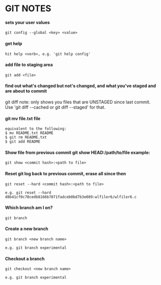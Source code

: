 GIT NOTES
=========

#### sets your user values
    git config --global <key> <value>

#### get help
    hit help <verb>, e.g. 'git help config'

#### add file to staging area
    git add <file>
    
#### find out what's changed but not's changed, and what you've staged and are about to commit
git diff
    note: only shows you files that are UNSTAGED since last
    commit.  Use 'git diff --cached or git diff --staged' for that.

#### git mv file.txt file
    equivalent to the following:
    $ mv README.txt README
    $ git rm README.txt
    $ git add README
    
#### Show file from previous commit git show HEAD:/path/to/file example:
    git show <commit hash>:<path to file>

#### Reset git log back to previous commit, erase all since then 
    git reset --hard <commit hash>:<path to file> 
  
    e.g. git reset --hard d8b41cf0c78cedb8166b7071fadceb0bd7b3e089:wlfiler6/wlfiler6.c

#### Which branch am I on? 
    git branch

#### Create a new branch 
    git branch <new branch name>
  
    e.g. git branch experimental

#### Checkout a branch 
    git checkout <new branch name>
  
    e.g. git branch experimental
